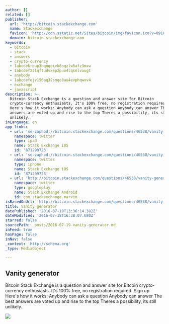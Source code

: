 ```yaml
---
author: []
related: []
publisher:
  url: 'http://bitcoin.stackexchange.com'
  name: Stackexchange
  favicon: 'http://cdn.sstatic.net/Sites/bitcoin/img/favicon.ico?v=0910168c5c65'
  domain: bitcoin.stackexchange.com
keywords:
  - bitcoin
  - stack
  - answers
  - crypto-currency
  - 1abcdekreup3hqnqeivk8nqzlw5afz3mxw
  - 1abcdef22lqftudvxepzpuo4lqsnlvuugt
  - anybody
  - 1abcdefejv156aq32smqo8au4evphqwxv4
  - exchange
  - javascript
description: >-
  Bitcoin Stack Exchange is a question and answer site for Bitcoin
  crypto-currency enthusiasts. It's 100% free, no registration required. Sign up
  Here's how it works: Anybody can ask a question Anybody can answer The best
  answers are voted up and rise to the top Theres a possibility, its still
  unlikely.
inLanguage: en
app_links:
  - url: 'se-zaphod://bitcoin.stackexchange.com/questions/46538/vanity-generator'
    namespace: twitter
    type: ipad
    name: Stack Exchange iOS
    id: '871299723'
  - url: 'se-zaphod://bitcoin.stackexchange.com/questions/46538/vanity-generator'
    namespace: twitter
    type: iphone
    name: Stack Exchange iOS
    id: '871299723'
  - url: 'http://bitcoin.stackexchange.com/questions/46538/vanity-generator'
    namespace: twitter
    type: googleplay
    name: Stack Exchange Android
    id: com.stackexchange.marvin
isBasedOnUrl: 'http://bitcoin.stackexchange.com/questions/46538/vanity-generator'
title: Vanity generator
datePublished: '2016-07-19T13:36:14.382Z'
dateModified: '2016-07-18T16:38:07.680Z'
starred: false
sourcePath: _posts/2016-07-19-vanity-generator.md
inFeed: true
hasPage: false
inNav: false
_context: 'http://schema.org'
_type: MediaObject

---
```

<article style=""><h1>Vanity generator</h1><p>Bitcoin Stack Exchange is a question and answer site for Bitcoin crypto-currency enthusiasts. It's 100% free, no registration required. Sign up Here's how it works: Anybody can ask a question Anybody can answer The best answers are voted up and rise to the top Theres a possibility, its still unlikely.</p><img src="http://cdn.sstatic.net/Sites/bitcoin/img/apple-touch-icon.png?v=a43e5a337e6b&amp;a" /></article>